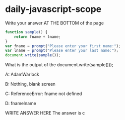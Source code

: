 # daily-javascript-scope

Write your answer AT THE BOTTOM of the page

``` javascript
function sample() {
    return fname + lname;
}
var fname = prompt("Please enter your first name:");
var lname = prompt("Please enter your last name:");
document.write(sample());
```

What is the output of the document.write(sample()));

A: AdamWarlock

B: Nothing, blank screen

C: ReferenceError: fname not defined

D: fnamelname

WRITE ANSWER HERE
The answer is c
